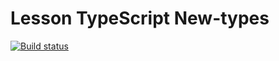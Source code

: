 # Lesson TypeScript New-types
[![Build status](https://ci.appveyor.com/api/projects/status/6tr106i5tq99yjn1?svg=true)](https://ci.appveyor.com/project/igrkirillov/lesson-ts-newtypes)